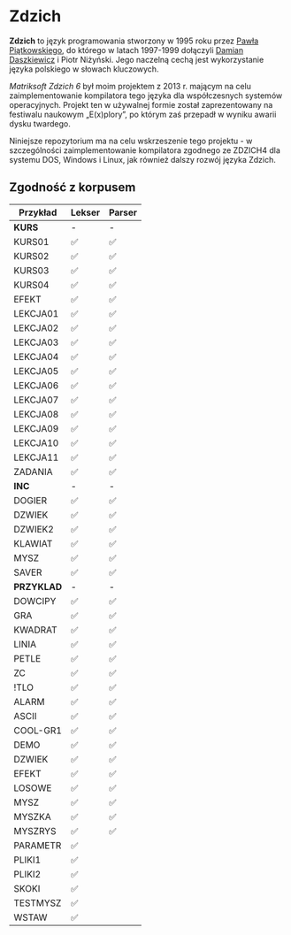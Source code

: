 # Zdzich
**Zdzich** to język programowania stworzony w 1995 roku przez [Pawła Piątkowskiego](https://github.com/cosi1), do którego w latach 1997-1999 dołączyli [Damian Daszkiewicz](https://github.com/DamianDaszkiewicz) i Piotr Niżyński.
Jego naczelną cechą jest wykorzystanie języka polskiego w słowach kluczowych.

*Matriksoft Zdzich 6* był moim projektem z 2013 r. mającym na celu zaimplementowanie kompilatora tego języka dla współczesnych systemów operacyjnych.
Projekt ten w używalnej formie został zaprezentowany na festiwalu naukowym „E(x)plory”, po którym zaś przepadł w wyniku awarii dysku twardego.

Niniejsze repozytorium ma na celu wskrzeszenie tego projektu - w szczególności zaimplementowanie kompilatora zgodnego ze ZDZICH4 dla systemu DOS, Windows i Linux, jak również dalszy rozwój języka Zdzich.

## Zgodność z korpusem
| Przykład | Lekser | Parser |
| -------- | ------ | ------ |
| **KURS** | - | - |
| KURS01 | ✅ | ✅ |
| KURS02 | ✅ | ✅ |
| KURS03 | ✅ | ✅ |
| KURS04 | ✅ | ✅ |
| EFEKT | ✅ | ✅ |
| LEKCJA01 | ✅ | ✅ |
| LEKCJA02 | ✅ | ✅ |
| LEKCJA03 | ✅ | ✅ |
| LEKCJA04 | ✅ | ✅ |
| LEKCJA05 | ✅ | ✅ |
| LEKCJA06 | ✅ | ✅ |
| LEKCJA07 | ✅ | ✅ |
| LEKCJA08 | ✅ | ✅ |
| LEKCJA09 | ✅ | ✅ |
| LEKCJA10 | ✅ | ✅ |
| LEKCJA11 | ✅ | ✅ |
| ZADANIA | ✅ | ✅ |
| **INC** | - | - |
| DOGIER | ✅ | ✅ |
| DZWIEK | ✅ | ✅ |
| DZWIEK2 | ✅ | ✅ |
| KLAWIAT | ✅ | ✅ |
| MYSZ | ✅ | ✅ |
| SAVER | ✅ | ✅ |
| **PRZYKLAD** | - | - |
| DOWCIPY | ✅ | ✅ |
| GRA | ✅ | ✅ |
| KWADRAT | ✅ | ✅ |
| LINIA | ✅ | ✅ |
| PETLE | ✅ | ✅ |
| ZC | ✅ | ✅ |
| !TLO | ✅ | ✅ |
| ALARM | ✅ | ✅ |
| ASCII | ✅ | ✅ |
| COOL-GR1 | ✅ | ✅ |
| DEMO | ✅ | ✅ |
| DZWIEK | ✅ | ✅ |
| EFEKT | ✅ | ✅ |
| LOSOWE | ✅ | ✅ |
| MYSZ | ✅ | ✅ |
| MYSZKA | ✅ | ✅ |
| MYSZRYS | ✅ | ✅ |
| PARAMETR | ✅ |
| PLIKI1 | ✅ |
| PLIKI2 | ✅ |
| SKOKI | ✅ |
| TESTMYSZ | ✅ |
| WSTAW | ✅ |
